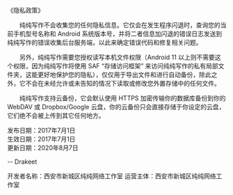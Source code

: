 《隐私政策》

　　纯纯写作不会收集您的任何隐私信息。它仅会在发生程序闪退时，查询您的当前手机型号名称和 Android 系统版本号，并将二者信息加闪退的错误日志发送到纯纯写作的错误收集后台服务端，以此来确定错误代码和修复相关问题。

　　另外，纯纯写作需要您授权读写本机文件权限（Android 11 以上则不需要这个权限，因为纯纯写作将使用 SAF “存储访问框架” 来访问纯纯写作的私有局部文件夹，这能更好地保护您的隐私），仅仅用于导出文件和进行自动备份，除此之外，它不会在未经允许或未告知的情况下读取或修改您外置存储中的任何文件。

　　纯纯写作支持云备份，它会默认使用 HTTPS 加密传输你的数据库备份到你的 WebDAV 或 Dropbox/Google 云盘，你的云备份只会直接存储于你设定的云盘，它们绝不会被上传到其它任何地方。
  
发布日期：2017年7月1日  
生效日期：2017年7月1日  
更新日期：2020年8月7日  

-- Drakeet

开发者名称：西安市新城区纯纯网络工作室
运营主体：西安市新城区纯纯网络工作室
